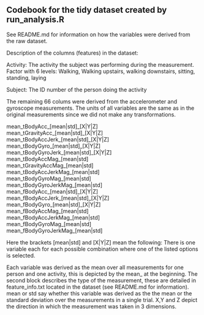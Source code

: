 ## Codebook for the tidy dataset created by run_analysis.R

See README.md for information on how the variables were derived from the raw dataset. 

Description of the columns (features) in the dataset:

Activity: The activity the subject was performing during the measurement. Factor with 6 levels: Walking, Walking upstairs, walking downstairs, sitting, standing, laying

Subject: The ID number of the person doing the activity

The remaining 66 colums were derived from the accelerometer and gyroscope measurements. The units of all variables are the same as in the original measurements since we did not make any transformations.  

mean\_tBodyAcc\_[mean|std]\_[X|Y|Z]  
mean\_tGravityAcc\_[mean|std]\_[X|Y|Z]  
mean\_tBodyAccJerk\_[mean|std]\_[X|Y|Z]  
mean\_tBodyGyro\_[mean|std]\_[X|Y|Z]  
mean\_tBodyGyroJerk\_[mean|std]\_[X|Y|Z]  
mean\_tBodyAccMag\_[mean|std]  
mean\_tGravityAccMag\_[mean|std]  
mean\_tBodyAccJerkMag\_[mean|std]  
mean\_tBodyGyroMag\_[mean|std]  
mean\_tBodyGyroJerkMag\_[mean|std]  
mean\_fBodyAcc\_[mean|std]\_[X|Y|Z]  
mean\_fBodyAccJerk\_[mean|std]\_[X|Y|Z]  
mean\_fBodyGyro\_[mean|std]_[X|Y|Z]  
mean\_fBodyAccMag\_[mean|std]  
mean\_fBodyAccJerkMag\_[mean|std]  
mean\_fBodyGyroMag\_[mean|std]  
mean\_fBodyGyroJerkMag\_[mean|std]  

Here the brackets [mean|std] and [X|Y|Z] mean the following: There is one variable each for each possible combination where one of the listed options is selected. 

Each variable was derived as the mean over all measurements for one person and one activity, this is depicted by the mean_ at the beginning. The second block describes the type of the measurement, these are detailed in feature_info.txt located in the dataset (see README.md for information). mean or std say whether this variable was derived as the the mean or the standard deviation over the measurements in a single trial. X,Y and Z depict the direction in which the measurement was taken in 3 dimensions. 